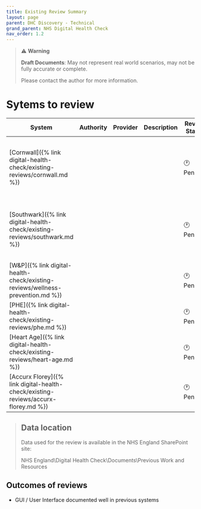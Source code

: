 ```yaml
---
title: Existing Review Summary
layout: page
parent: DHC Discovery - Technical
grand_parent: NHS Digital Health Check
nav_order: 1.2
---
```


> ⚠️ **Warning**
>  
> **Draft Documents**: May not represent real world scenarios, may not be fully accurate or complete.
>
> Please contact the author for more information.


# Sytems to review

| System                                                                              | Authority | Provider | Description | Review Status | Summary                                                                         |
| ----------------------------------------------------------------------------------- | --------- | -------- | ----------- | ------------- | ------------------------------------------------------------------------------- |
| [Cornwall]({% link digital-health-check/existing-reviews/cornwall.md  %})           |           |          |             | 🕐 Pending     | No technical architecture provided. Only SOP and high level process.            |
| [Southwark]({% link digital-health-check/existing-reviews/southwark.md  %})         |           |          |             | 🕐 Pending     | High level and brief technical discussion. Give some thought to GP integration. |
| [W&P]({% link digital-health-check/existing-reviews/wellness-prevention.md  %})     |           |          |             | 🕐 Pending     |                                                                                 |
| [PHE]({% link digital-health-check/existing-reviews/phe.md  %})                     |           |          |             | 🕐 Pending     |                                                                                 |
| [Heart Age]({% link digital-health-check/existing-reviews/heart-age.md  %})         |           |          |             | 🕐 Pending     |                                                                                 |
| [Accurx Florey]({% link digital-health-check/existing-reviews/accurx-florey.md  %}) |           |          |             | 🕐 Pending     |                                                                                 |

> ## Data location
> 
> Data used for the review is available in the NHS England SharePoint site:
>
> NHS England\Digital Health Check\Documents\Previous Work and Resources

## Outcomes of reviews
- GUI / User Interface documented well in previous systems